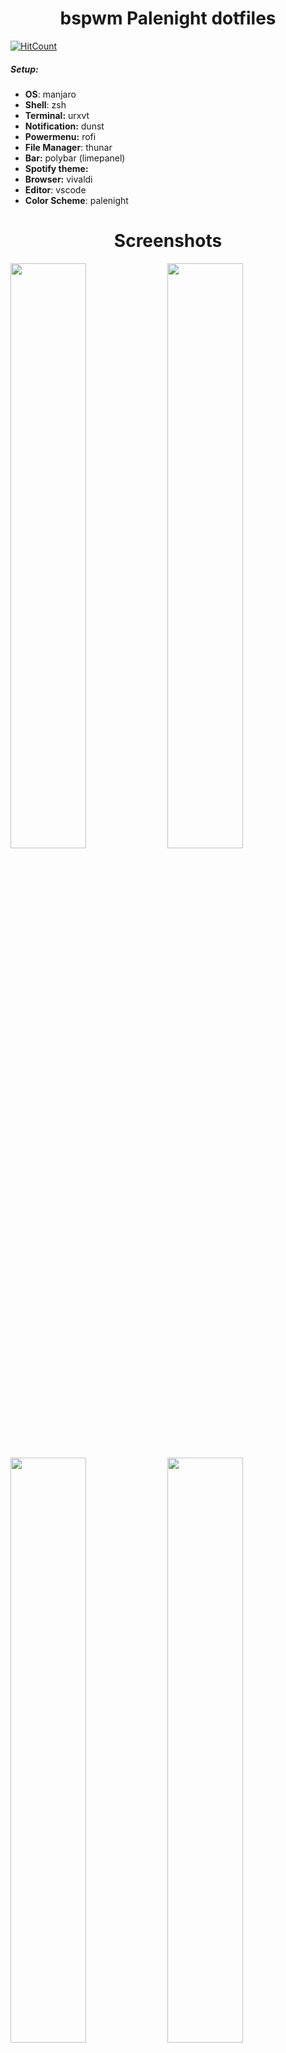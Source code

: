 <div align="center">
    <h1>bspwm Palenight dotfiles</h1>
</div>

[![HitCount](http://hits.dwyl.com/yurywektorovich/dotfiles.svg)](http://hits.dwyl.com/yurywektorovich/dotfiles)

##### Setup:
+ **OS**: manjaro
+ **Shell**: zsh
+ **Terminal:** urxvt
+ **Notification:** dunst
+ **Powermenu:** rofi
+ **File Manager**: thunar
+ **Bar:** polybar (limepanel)
+ **Spotify theme:** 
+ **Browser:** vivaldi
+ **Editor**: vscode
+ **Color Scheme**: palenight

# <center>Screenshots</center>
<p>
  <img width="49%" src="https://github.com/yurywektorovich/dotfiles/blob/master/pictures/rice/_01.png?raw=true" />
  <img width="49%" src="https://github.com/yurywektorovich/dotfiles/blob/master/pictures/rice/_02.png?raw=true" />
  <img width="49%" src="https://github.com/yurywektorovich/dotfiles/blob/master/pictures/rice/_03.png?raw=true" />
  <img width="49%" src="https://github.com/yurywektorovich/dotfiles/blob/master/pictures/rice/_04.png?raw=true" />
  <img width="49%" src="https://github.com/yurywektorovich/dotfiles/blob/master/pictures/rice/_05.png?raw=true" />
</p>
